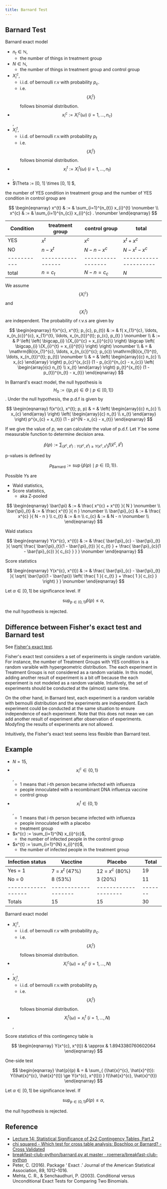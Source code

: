 ```yaml
---
title: Barnard Test
---
```


## Barnard Test
Barnard exact model

* $n_{t} \in \mathbb{N}$,
    * the number of things in treatment group
* $N \in \mathbb{N}$,
    * the number of things in treatment group and control group
* $X_{i}^{c}$,
    * i.i.d. of bernoulli r.v with probability $p_{c}$.
    * i.e. $$\{X_{i}^{t}\}$$ follows binomial distribution.
* $$x_{i}^{c} := X_{i}^{c}(\omega) \ (i = 1, \ldots, n_{c})$$,
* $X_{i}^{t}$,
    * i.i.d. of bernoulli r.v.with probability $p_{t}$
    * i.e. $$\{X_{i}^{t}\}$$ follows binomial distribution.
* $$x_{i}^{t} := X_{i}^{t}(\omega) \ (i = 1, \ldots, n_{t})$$,
* $\Theta := [0, 1] \times [0, 1] $,


the number of YES condition in treatment group and the number of YES condition in control group are

$$
\begin{eqnarray}
    x^{t}
    & := &
        \sum_{i=1}^{n_{t}}
            x_{i}^{t}
    \nonumber
    \\
    x^{c}
    & := &
        \sum_{i=1}^{n_{c}}
            x_{i}^{c}
    .
    \nonumber
\end{eqnarray}
$$



| Condition | treatment group | control group   | total               |
|-----------|-----------------|-----------------|---------------------|
| YES       | $x^{t}$         | $x^{c}$         | $x^{t} + x^{c}$     |
| NO        | $n − x^{t}$     | $N − n - x^{c}$ | $N − x^{t} - x^{c}$ |
|-----------|-----------------|-----------------|---------------------|
| total     | $n = c_{t}$     | $N − n = c_{c}$ | $N$                 |

We assume $$\{X_{i}^{c}\}$$ and $$\{X_{i}^{t}\}$$ are independent.
The probability of r.v.s are given by

$$
\begin{eqnarray}
    f(x^{c}, x^{t}; p_{c}, p_{t})
    & := &
        f(
            x_{1}^{c}, \ldots, x_{n_{c}}^{c}, x_{1}^{t}, \ldots, x_{n_{t}}^{t}; p_{c}, p_{t}
        )
    \nonumber
    \\
    & := &
        P
        \left(
            \left(
                \bigcap_{i}
                \{X_{i}^{c} = x_{i}^{c}\}
            \right)
            \bigcap
            \left(
                \bigcap_{i}
                \{X_{i}^{t} = x_{i}^{t}\}
            \right)
        \right)
    \nonumber
    \\
    & = &
        \mathrm{Bi}(x_{1}^{c}, \ldots, x_{n_{c}}^{c}; p_{c})
        \mathrm{Bi}(x_{1}^{t}, \ldots, x_{n_{t}}^{t}; p_{t})
    \nonumber
    \\
    & = &
        \left(
            \begin{array}{c}
                n_{c} \\
                x_{c}
            \end{array}
        \right)
        p_{c}^{x_{c}}
        (1 - p_{c})^{n_{c} - x_{c}}
        \left(
            \begin{array}{c}
                n_{t} \\
                x_{t}
            \end{array}
        \right)
        p_{t}^{x_{t}}
        (1 - p_{t})^{n_{t} - x_{t}}
\end{eqnarray}
$$

In Barnard's exact model, the null hypothesis is $$H_{0} := \{(p , p) \in \Theta \mid p \in [0, 1]\}$$.
Under the null hypothesis, the p.d.f is given by

$$
\begin{eqnarray}
    f(x^{c}, x^{t}; p, p)
    & = &
        \left(
            \begin{array}{c}
                n_{c} \\
                x_{c}
            \end{array}
        \right)
        \left(
            \begin{array}{c}
                n_{t} \\
                x_{t}
            \end{array}
        \right)
        p^{x_{c} + x_{t}}
        (1 - p)^{N - x_{c} - x_{t}}
\end{eqnarray}
$$


If we give the value of $p$, we can calculate the value of p.d.f.
Let $Y$ be some measurable function to determine decision area.

$$
    \hat{p}(p)
    :=
    \sum_{
        (\hat{x}^{c}, \hat{x}^{t}): Y(\hat{x}^{c}, \hat{x}^{t}) \ge Y(x^{c}, x^{t})
    }
        f(\hat{x}^{c}, \hat{x}^{t})
$$

p-values is defined by

$$
    p_{\mathrm{Barnard}}
    :=
    \sup
    \{
        \hat{p}(p)
        \mid
        p \in (0, 1)
    \}
    .
$$

Possible $Y$s are

* Wald statistics,
* Score statistics,
    * aka Z-pooled

$$
\begin{eqnarray}
    \bar{\pi}
    & := &
        \frac{
            x^{c} + x^{t}
        }{
            N
        }
    \nonumber
    \\
    \bar{\pi}_{t}
    & := &
        \frac{
            x^{t}
        }{
            n
        }
    \nonumber
    \\
    \bar{\pi}_{c}
    & := &
        \frac{
            x^{c}
        }{
            N - n
        }
    \\
    c_{t}
    & := &
        n
    \\
    c_{c}
    & := &
        N - n
    \nonumber
    \\
\end{eqnarray}
$$

Wald statiscs

$$
\begin{eqnarray}
    Y(x^{c}, x^{t})
    & := &
        \frac{
            \bar{\pi}_{c}
            -
            \bar{\pi}_{t}
        }{
            \sqrt{
                \frac{
                   \bar{\pi}_{t}(1 - \bar{\pi}_{t})
                }{
                    c_{t}
                }
                +
                \frac{
                   \bar{\pi}_{c}(1 - \bar{\pi}_{c})
                }{
                    c_{c}
                }
            }
        }
    \nonumber
\end{eqnarray}
$$

Score statistics

$$
\begin{eqnarray}
    Y(x^{c}, x^{t})
    & := &
        \frac{
            \bar{\pi}_{c}
            -
            \bar{\pi}_{t}
        }{
            \sqrt{
                \bar{\pi}(1 - \bar{\pi})
                \left(
                    \frac{
                        1
                    }{
                        c_{t}
                    }
                    +
                    \frac{
                       1
                    }{
                        c_{c}
                    }
                \right)
            }
        }
    \nonumber
\end{eqnarray}
$$

Let $\alpha \in [0, 1]$ be significance level.
If

$$
    \sup_{p \in (0, 1)}
        \hat{p}(p)
    \le
    \alpha
    ,
$$

the null hypothesis is rejected.


## Difference between Fisher's exact test and Barnard test
See <a href="{{ site.baseurl }}/fisher_exact_test.html">Fisher's exact test</a>.

Fisher's exact test considers a set of experiments is single random variable.
For instance, the number of Treatment Groups with YES condition is a random varaible with hypergeometric distribution.
The each experiment in Treatment Groups is not considered as a random variable.
In this model, adding another result of experiment is a bit off because the each experiment is not modeled as a random variable.
Intuitively, the set of experiments should be conducted at the (almost) same time.

On the other hand, in Barnard test, each experiment is a random variable with bernoulli distribution and the experiments are independent.
Each experiment could be conducted at the same situation to ensure independence of each experiment.
Note that this does not mean we can add another result of experiment after observation of experiments.
Modyfing the results of experiments are not allowed.

Intuitively, the Fisher's exact test seems less flexible than Barnard test.


## Example
* $N = 15$,
* $$x_{i}^{c} \in \{0, 1\}$$,
    * 1 means that $i$-th person became infected with influenza
    * people innoculated with a recombinant DNA influenza vaccine
    * control group
* $$x_{i}^{t} \in \{0, 1\}$$,
    * 1 means that $i$-th person became infected with influenza
    * people innoculated with a placebo
    * treatment group
* $x^{c} := \sum_{i=1}^{N} x_{i}^{c}$,
    * the number of infected people in the control group
* $x^{t} := \sum_{i=1}^{N} x_{i}^{t}$,
    * the number of infected people in the treatment group


| Infection status | Vacctine          | Placebo            | Total |
|------------------|-------------------|--------------------|-------|
| Yes = 1          | 7 = $x^{t}$ (47%) | 12 = $x^{c}$ (80%) | 19    |
| No  = 0          | 8 (53%)           | 3 (20%)            | 11    |
|------------------|-------------------|--------------------|-------|
| Totals           | 15                | 15                 | 30    |


Barnard exact model

* $X_{i}^{c}$,
    * i.i.d. of bernoulli r.v with probability $p_{c}$.
    * i.e. $$\{X_{i}^{t}\}$$ follows binomial distribution.
* $$X_{i}^{c}(\omega) = x_{i}^{c} \ (i = 1, \ldots, N)$$,
* $X_{i}^{t}$,
    * i.i.d. of bernoulli r.v.with probability $p_{t}$
    * i.e. $$\{X_{i}^{t}\}$$ follows binomial distribution.
* $$X_{i}^{t}(\omega) = x_{i}^{t} \ (i = 1, \ldots, N)$$,

Score statistics of this contingency table is

$$
\begin{eqnarray}
    Y(x^{c}, x^{t})
    & \approx &
        1.8943380760602064
\end{eqnarray}
$$

One-side test

$$
\begin{eqnarray}
    \hat{p}(p)
    & = &
        \sum_{
            (\hat{x}^{c}, \hat{x}^{t}): Y(\hat{x}^{c}, \hat{x}^{t}) \ge Y(x^{c}, x^{t}))
        }
            f(\hat{x}^{c}, \hat{x}^{t})
\end{eqnarray}
$$

Let $\alpha \in [0, 1]$ be significance level.
If

$$
    \sup_{p \in (0, 1)}
        \hat{p}(p)
    \le
    \alpha
    ,
$$

the null hypothesis is rejected.

## Reference
* [Lecture 14: Statistical Significance of 2x2 Contingency Tables, Part 2](https://www2.stat.duke.edu/courses/Spring12/sta10.1/Lectures/Lec14.pdf)
* [chi squared \- Which test for cross table analysis: Boschloo or Barnard? \- Cross Validated](https://stats.stackexchange.com/questions/169864/which-test-for-cross-table-analysis-boschloo-or-barnard)
* [breakfast\-club\-python/barnard\.py at master · roemera/breakfast\-club\-python](https://github.com/roemera/breakfast-club-python/blob/master/barnard/barnard.py)
* Peter, C. (2016). Package ‘ Exact .’ Journal of the American Statistical Association, 89, 1012–1016.
* Mehta, C. R., & Senchaudhuri, P. (2003). Conditional versus Unconditional Exact Tests for Comparing Two Binomials.
